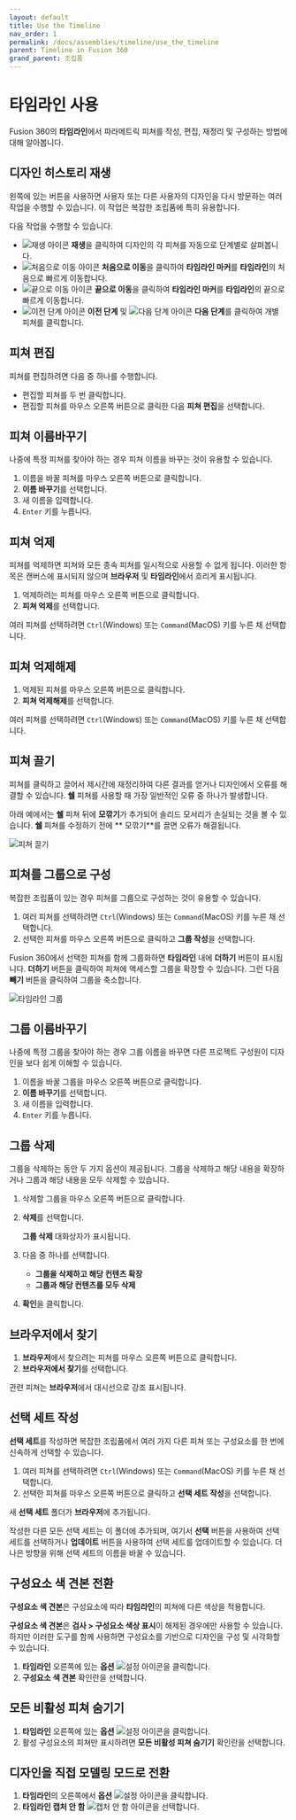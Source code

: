 ```yaml
---
layout: default
title: Use the Timeline
nav_order: 1
permalink: /docs/assemblies/timeline/use_the_timeline
parent: Timeline in Fusion 360
grand_parent: 조립품
---
```

타임라인 사용
=======

Fusion 360의 **타임라인**에서 파라메트릭 피쳐를 작성, 편집, 재정리 및 구성하는 방법에 대해 알아봅니다.

디자인 히스토리 재생
-----------

왼쪽에 있는 버튼을 사용하면 사용자 또는 다른 사용자의 디자인을 다시 방문하는 여러 작업을 수행할 수 있습니다. 이 작업은 복잡한 조립품에 특히 유용합니다.

다음 작업을 수행할 수 있습니다.

*   ![재생 아이콘](https://help.autodesk.com/cloudhelp/KOR/Fusion-Assemble/images/icon/timeline/play.png) **재생**을 클릭하여 디자인의 각 피쳐를 자동으로 단계별로 살펴봅니다.
*   ![처음으로 이동 아이콘](https://help.autodesk.com/cloudhelp/KOR/Fusion-Assemble/images/icon/timeline/move-to-beginning.png) **처음으로 이동**을 클릭하여 **타임라인 마커**를 **타임라인**의 처음으로 빠르게 이동합니다.
*   ![끝으로 이동 아이콘](https://help.autodesk.com/cloudhelp/KOR/Fusion-Assemble/images/icon/timeline/move-to-end.png) **끝으로 이동**을 클릭하여 **타임라인 마커**를 **타임라인**의 끝으로 빠르게 이동합니다.
*   ![이전 단계 아이콘](https://help.autodesk.com/cloudhelp/KOR/Fusion-Assemble/images/icon/timeline/previous-step.png) **이전 단계** 및 ![다음 단계 아이콘](https://help.autodesk.com/cloudhelp/KOR/Fusion-Assemble/images/icon/timeline/next-step.png) **다음 단계**를 클릭하여 개별 피쳐를 클릭합니다.

피쳐 편집
-----

피쳐를 편집하려면 다음 중 하나를 수행합니다.

*   편집할 피쳐를 두 번 클릭합니다.
*   편집할 피쳐를 마우스 오른쪽 버튼으로 클릭한 다음 **피쳐 편집**을 선택합니다.

피쳐 이름바꾸기
--------

나중에 특정 피쳐를 찾아야 하는 경우 피쳐 이름을 바꾸는 것이 유용할 수 있습니다.

1.  이름을 바꿀 피쳐를 마우스 오른쪽 버튼으로 클릭합니다.
2.  **이름 바꾸기**를 선택합니다.
3.  새 이름을 입력합니다.
4.  `Enter` 키를 누릅니다.

피쳐 억제
-----

피쳐를 억제하면 피쳐와 모든 종속 피쳐를 일시적으로 사용할 수 없게 됩니다. 이러한 항목은 캔버스에 표시되지 않으며 **브라우저** 및 **타임라인**에서 흐리게 표시됩니다.

1.  억제하려는 피쳐를 마우스 오른쪽 버튼으로 클릭합니다.
2.  **피쳐 억제**를 선택합니다.

여러 피쳐를 선택하려면 `Ctrl`(Windows) 또는 `Command`(MacOS) 키를 누른 채 선택합니다.

피쳐 억제해제
-------

1.  억제된 피쳐를 마우스 오른쪽 버튼으로 클릭합니다.
2.  **피쳐 억제해제**를 선택합니다.

여러 피쳐를 선택하려면 `Ctrl`(Windows) 또는 `Command`(MacOS) 키를 누른 채 선택합니다.

피쳐 끌기
-----

피쳐를 클릭하고 끌어서 제시간에 재정리하여 다른 결과를 얻거나 디자인에서 오류를 해결할 수 있습니다. **쉘** 피쳐를 사용할 때 가장 일반적인 오류 중 하나가 발생합니다.

아래 예에서는 **쉘** 피쳐 뒤에 **모깎기**가 추가되어 솔리드 모서리가 손실되는 것을 볼 수 있습니다. **쉘** 피쳐를 수정하기 전에 \*\* 모깎기\*\*를 끌면 오류가 해결됩니다.

![피쳐 끌기](https://help.autodesk.com/cloudhelp/KOR/Fusion-Assemble/images/animation/drag-features.gif)

피쳐를 그룹으로 구성
-----------

복잡한 조립품이 있는 경우 피쳐를 그룹으로 구성하는 것이 유용할 수 있습니다.

1.  여러 피쳐를 선택하려면 `Ctrl`(Windows) 또는 `Command`(MacOS) 키를 누른 채 선택합니다.
2.  선택한 피쳐를 마우스 오른쪽 버튼으로 클릭하고 **그룹 작성**을 선택합니다.

Fusion 360에서 선택한 피쳐를 함께 그룹화하면 **타임라인** 내에 **더하기** 버튼이 표시됩니다. **더하기** 버튼을 클릭하여 피쳐에 액세스할 그룹을 확장할 수 있습니다. 그런 다음 **빼기** 버튼을 클릭하여 그룹을 축소합니다.

![타임라인 그룹](https://help.autodesk.com/cloudhelp/KOR/Fusion-Assemble/images/animation/timeline-groups.gif)

그룹 이름바꾸기
--------

나중에 특정 그룹을 찾아야 하는 경우 그룹 이름을 바꾸면 다른 프로젝트 구성원이 디자인을 보다 쉽게 이해할 수 있습니다.

1.  이름을 바꿀 그룹을 마우스 오른쪽 버튼으로 클릭합니다.
2.  **이름 바꾸기**를 선택합니다.
3.  새 이름을 입력합니다.
4.  `Enter` 키를 누릅니다.

그룹 삭제
-----

그룹을 삭제하는 동안 두 가지 옵션이 제공됩니다. 그룹을 삭제하고 해당 내용을 확장하거나 그룹과 해당 내용을 모두 삭제할 수 있습니다.

1.  삭제할 그룹을 마우스 오른쪽 버튼으로 클릭합니다.
    
2.  **삭제**를 선택합니다.
    
    **그룹 삭제** 대화상자가 표시됩니다.
    
3.  다음 중 하나를 선택합니다.
    
    *   **그룹을 삭제하고 해당 컨텐츠 확장**
    *   **그룹과 해당 컨텐츠를 모두 삭제**
4.  **확인**을 클릭합니다.
    

브라우저에서 찾기
---------

1.  **브라우저**에서 찾으려는 피쳐를 마우스 오른쪽 버튼으로 클릭합니다.
2.  **브라우저에서 찾기**를 선택합니다.

관련 피쳐는 **브라우저**에서 대시선으로 강조 표시됩니다.

선택 세트 작성
--------

**선택 세트**를 작성하면 복잡한 조립품에서 여러 가지 다른 피쳐 또는 구성요소를 한 번에 신속하게 선택할 수 있습니다.

1.  여러 피쳐를 선택하려면 `Ctrl`(Windows) 또는 `Command`(MacOS) 키를 누른 채 선택합니다.
2.  선택한 피쳐를 마우스 오른쪽 버튼으로 클릭하고 **선택 세트 작성**을 선택합니다.

새 **선택 세트** 폴더가 **브라우저**에 추가됩니다.

작성한 다른 모든 선택 세트는 이 폴더에 추가되며, 여기서 **선택** 버튼을 사용하여 선택 세트를 선택하거나 **업데이트** 버튼을 사용하여 선택 세트를 업데이트할 수 있습니다. 더 나은 방향을 위해 선택 세트의 이름을 바꿀 수 있습니다.

구성요소 색 견본 전환
------------

**구성요소 색 견본**은 구성요소에 따라 **타임라인**의 피쳐에 다른 색상을 적용합니다.

**구성요소 색 견본**은 **검사 > 구성요소 색상 표시**이 해제된 경우에만 사용할 수 있습니다. 하지만 이러한 도구를 함께 사용하면 구성요소를 기반으로 디자인을 구성 및 시각화할 수 있습니다.

1.  **타임라인** 오른쪽에 있는 **옵션** ![설정 아이콘](https://help.autodesk.com/cloudhelp/KOR/Fusion-Assemble/images/icon/timeline/options.png)을 클릭합니다.
2.  **구성요소 색 견본** 확인란을 선택합니다.

모든 비활성 피쳐 숨기기
-------------

1.  **타임라인** 오른쪽에 있는 **옵션** ![설정 아이콘](https://help.autodesk.com/cloudhelp/KOR/Fusion-Assemble/images/icon/timeline/options.png)을 클릭합니다.
2.  활성 구성요소의 피쳐만 표시하려면 **모든 비활성 피쳐 숨기기** 확인란을 선택합니다.

디자인을 직접 모델링 모드로 전환
------------------

1.  **타임라인**의 오른쪽에서 **옵션** ![설정 아이콘](https://help.autodesk.com/cloudhelp/KOR/Fusion-Assemble/images/icon/timeline/options.png)을 클릭합니다.
2.  **타임라인 캡처 안 함** ![ 캡처 안 함 아이콘](https://help.autodesk.com/cloudhelp/KOR/Fusion-Assemble/images/icon/asm/do-not-capture-design-history.png)을 선택합니다.